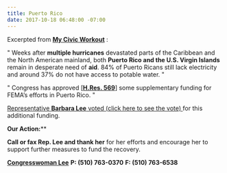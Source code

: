 ```yaml
---
title: Puerto Rico
date: 2017-10-18 06:48:00 -07:00
---
```


Excerpted from [**My Civic Workout**](https://www.mycivicworkout.com/) :

"   Weeks after **multiple hurricanes** devastated parts of the Caribbean and the North American mainland, both **Puerto Rico and the U.S. Virgin Islands** remain in desperate need of **aid**. 84% of Puerto Ricans still lack electricity and around 37% do not have access to potable water.   "

"   Congress has approved [[**H.Res. 569**](https://www.govtrack.us/congress/bills/115/hres569)] some supplementary funding for FEMA’s efforts in Puerto Rico.   "

[Representative **Barbara Lee** voted (click here to see the vote) ](https://www.govtrack.us/congress/votes/115-2017/h566)for this additional funding.

**Our Action:****
 
**Call or fax Rep. Lee and thank her** for her efforts and encourage her to support further measures to fund the recovery. 

[**Congresswoman Lee**](https://lee.house.gov/contact)
**P: (510) 763-0370**
**F: (510) 763-6538**



